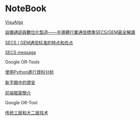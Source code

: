 # NoteBook

[VisuAlgo](https://visualgo.net/en)

[設備通訊與數位化製造——半導體行業通信標準SECS/GEM最全解讀](https://kknews.cc/tech/9veoj4j.amp)

[SECS / GEM通信标准的特点和优点](https://www.cimetrix.com/tw/secs-gem-features-and-benefits-blog)

[SECS message](http://www.hume.com/secs/)

Google OR-Tools

[使用Python進行資料分析](https://ithelp.ithome.com.tw/m/users/20107514/ironman/1399)

[新手眼中的資安](https://ithelp.ithome.com.tw/m/users/20130067/ironman/3450)

[前端框架簡介](https://developer.mozilla.org/zh-TW/docs/Learn/Tools_and_testing/Client-side_JavaScript_frameworks/Introduction)


Google OR-Tool

[传统三层和大二层技术](https://blog.51cto.com/linweiwei/5212486)

